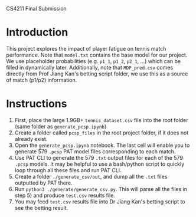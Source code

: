 CS4211 Final Submission

# Introduction

This project explores the impact of player fatigue on tennis match performance.
Note that `model.txt` contains the base model for our project. We use placeholder probabilities (e.g. `p1_1`, `p1_2`, `p2_1`, ...) which can be filled in dynamically later. Additionally, note that `MDP_pred.csv` comes directly from Prof Jiang Kan's betting script folder, we use this as a source of match (p1/p2) information.

# Instructions

1. First, place the large 1.9GB+ `tennis_dataset.csv` file into the root folder (same folder as `generate_pcsp.ipynb`)
2. Create a folder called `pcsp_files` in the root project folder, if it does not already exist.
3. Open the `generate_pcsp.ipynb` notebook. The last cell will enable you to generate 579 `.pcsp` PAT model files corresponding to each match.
4. Use PAT CLI to generate the 579 `.txt` output files for each of the 579 `.pcsp` models. It may be helpful to use a bash/python script to quickly loop through all these files and run PAT CLI.
5. Create a folder `./generate_csv/out`, and dump all the `.txt` files outputted by PAT there.
6. Run `python3 ./generate/generate_csv.py`. This will parse all the files in step 5) and produce `test.csv` results file.
7. You may feed `test.csv` results file into Dr Jiang Kan's betting script to see the betting result.
